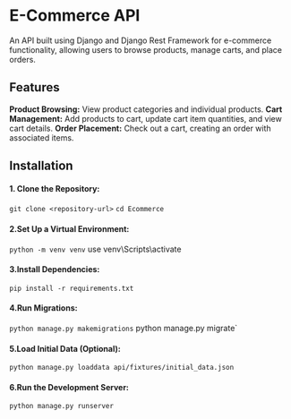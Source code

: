 # E-Commerce API  

An API built using Django and Django Rest Framework for e-commerce functionality, allowing users to browse products, manage carts, and place orders.

## Features 
**Product Browsing:** View product categories and individual products.
**Cart Management:** Add products to cart, update cart item quantities, and view cart details.
**Order Placement:** Check out a cart, creating an order with associated items.

## Installation
#### 1. Clone the Repository:
`git clone <repository-url>`
`cd Ecommerce`
#### 2.Set Up a Virtual Environment:
`python -m venv venv`
use venv\Scripts\activate
#### 3.Install Dependencies:
`pip install -r requirements.txt`
#### 4.Run Migrations:
`python manage.py makemigrations`
python manage.py migrate`
#### 5.Load Initial Data (Optional):
`python manage.py loaddata api/fixtures/initial_data.json`
#### 6.Run the Development Server:
`python manage.py runserver`






